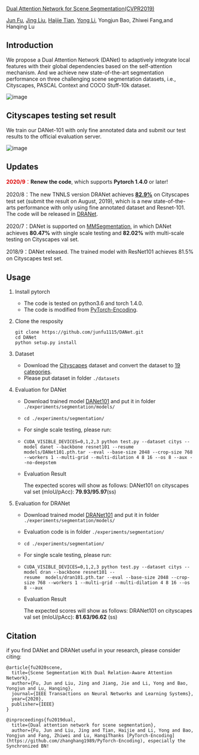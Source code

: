  [Dual Attention Network for Scene Segmentation(CVPR2019)](https://arxiv.org/pdf/1809.02983.pdf)

[Jun Fu](https://scholar.google.com/citations?user=h3vzrgkAAAAJ&hl=zh-CN), [Jing Liu](http://www.nlpr.ia.ac.cn/iva/liujing/index.html), [Haijie Tian](https://github.com/tianhaijie), [Yong Li](http://www.foreverlee.net/), Yongjun Bao, Zhiwei Fang,and Hanqing Lu

## Introduction

We propose a Dual Attention Network (DANet) to adaptively integrate local features with their global dependencies based on the self-attention mechanism. And we achieve new state-of-the-art segmentation performance on three challenging scene segmentation datasets, i.e., Cityscapes, PASCAL Context and COCO Stuff-10k dataset.

![image](img/overview.png)

## Cityscapes testing set result

We train our DANet-101 with only fine annotated data and submit our test results to the official evaluation server.

![image](img/tab3.png)

## Updates

<font color="#dd0000">**2020/9**：</font>**Renew the code**, which supports **Pytorch 1.4.0** or later!

2020/8：The new TNNLS version DRANet achieves [**82.9%**](https://www.cityscapes-dataset.com/method-details/?submissionID=4792) on Cityscapes test set (submit the result on August, 2019), which is a new state-of-the-arts performance with only using fine annotated dataset and Resnet-101. The code will be released in [DRANet](<https://github.com/junfu1115/DRAN>).

2020/7：DANet is supported on [MMSegmentation](https://github.com/open-mmlab/mmsegmentation/tree/master/configs/danet), in which DANet achieves **80.47%** with single scale testing and **82.02%** with multi-scale testing on Cityscapes val set.

2018/9：DANet released. The trained model with ResNet101 achieves 81.5% on Cityscapes test set.

## Usage

1. Install pytorch 

   - The code is tested on python3.6 and torch 1.4.0.
   - The code is modified from [PyTorch-Encoding](https://github.com/zhanghang1989/PyTorch-Encoding). 

2. Clone the resposity

   ```shell
   git clone https://github.com/junfu1115/DANet.git 
   cd DANet 
   python setup.py install
   ```

3. Dataset
   - Download the [Cityscapes](https://www.cityscapes-dataset.com/) dataset and convert the dataset to [19 categories](https://github.com/mcordts/cityscapesScripts/blob/master/cityscapesscripts/helpers/labels.py). 
   - Please put dataset in folder `./datasets`

4. Evaluation for DANet

   - Download trained model [DANet101](https://drive.google.com/open?id=1XmpFEF-tbPH0Rmv4eKRxYJngr3pTbj6p) and put it in folder `./experiments/segmentation/models/`

   - `cd ./experiments/segmentation/`

   - For single scale testing, please run:

   - ```shell
     CUDA_VISIBLE_DEVICES=0,1,2,3 python test.py --dataset citys --model danet --backbone resnet101 --resume  models/DANet101.pth.tar --eval --base-size 2048 --crop-size 768 --workers 1 --multi-grid --multi-dilation 4 8 16 --os 8 --aux --no-deepstem
     ```

   - Evaluation Result

     The expected scores will show as follows: DANet101 on cityscapes val set (mIoU/pAcc): **79.93/95.97**(ss) 

5. Evaluation for DRANet

   - Download trained model [DRANet101](https://drive.google.com/file/d/1xCl2N0b0rVFH4y30HCGfy7RY3-ars7Ce/view?usp=sharing) and put it in folder `./experiments/segmentation/models/`

   - Evaluation code is in folder `./experiments/segmentation/`

   - `cd ./experiments/segmentation/`

   - For single scale testing, please run:

   - ```shell
     CUDA_VISIBLE_DEVICES=0,1,2,3 python test.py --dataset citys --model dran --backbone resnet101 --resume  models/dran101.pth.tar --eval --base-size 2048 --crop-size 768 --workers 1 --multi-grid --multi-dilation 4 8 16 --os 8 --aux
     ```

   - Evaluation Result

     The expected scores will show as follows: DRANet101 on cityscapes val set (mIoU/pAcc): **81.63/96.62** (ss) 

## Citation

if you find DANet and DRANet useful in your research, please consider citing:

```
@article{fu2020scene,
  title={Scene Segmentation With Dual Relation-Aware Attention Network},
  author={Fu, Jun and Liu, Jing and Jiang, Jie and Li, Yong and Bao, Yongjun and Lu, Hanqing},
  journal={IEEE Transactions on Neural Networks and Learning Systems},
  year={2020},
  publisher={IEEE}
}
```

```
@inproceedings{fu2019dual,
  title={Dual attention network for scene segmentation},
  author={Fu, Jun and Liu, Jing and Tian, Haijie and Li, Yong and Bao, Yongjun and Fang, Zhiwei and Lu, HanqiThanks [PyTorch-Encoding](https://github.com/zhanghang1989/PyTorch-Encoding), especially the Synchronized BN!
